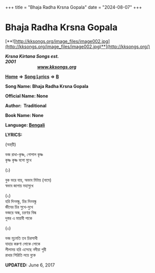 +++
title = "Bhaja Radha Krsna Gopala"
date = "2024-08-07"
+++

# Bhaja Radha Krsna Gopala
[**![http://kksongs.org/image_files/image002.jpg](http://kksongs.org/image_files/image002.jpg)**](http://kksongs.org/)

**_Krsna Kirtana Songs est. 2001_**                                                                                                                                                 **_www.kksongs.org_**

**[Home](http://kksongs.org/)** **⇒** **[Song Lyrics](http://kksongs.org/lyrics.html)** **⇒** **[B](http://kksongs.org/songs/song_b.html)**

**Song Name: Bhaja Radha Krsna Gopala**

**Official Name: None**

**Author:  Traditional**

**Book Name: None**

**Language: [Bengali](http://kksongs.org/language/list/bengali.html)**

**LYRICS:**

(অস্থয়ী)

ভজ রাধা\-কৃষ্ণ, গোপাল কৃষ্ণ  
কৃষ্ণ কৃষ্ণ বলো মুখে

(১)

বুক ভরে যায়, অভাব মিটায় (নামে)  
স্বভাব জাগায় মহাসুখে

(২)  
হরি দিনবন্ধু, চির দিনবন্ধু  
জীবের চির সুখে\-দুখে  
ভজরে অন্ধ, চরণার বিন্ধ  
দুস্তর এ মায়াবী পাকে

(৩)

ভজ মূঢ়মতি তব চিরসাথী  
যাহার করুণা লোকে লোকে  
লীলাময় হরি এসেছে নদীয়া পুরী  
রাধার পিরিতি লয়ে বুকে

**UPDATED:** June 6, 2017